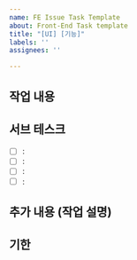 ```yaml
---
name: FE Issue Task Template
about: Front-End Task template
title: "[UI] [기능]"
labels: ''
assignees: ''

---
```


## 작업 내용

## 서브 테스크
- [ ] :
- [ ] :
- [ ] :
- [ ] :

## 추가 내용 (작업 설명)

## 기한
